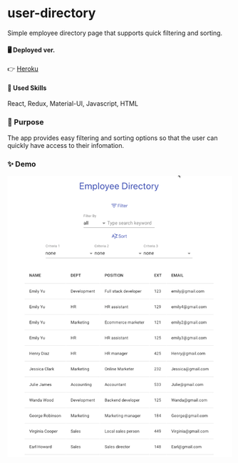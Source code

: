 # user-directory

Simple employee directory page that supports quick filtering and sorting.

#### 🖥 Deployed ver.

👉 [Heroku](https://simple-employees-directory.herokuapp.com/)

#### 📌 Used Skills

React, Redux, Material-UI, Javascript, HTML

### 🎯 Purpose

The app provides easy filtering and sorting options so that the user can quickly have access to their infomation.

### ✨ Demo

![screenshot](/demo.gif)

